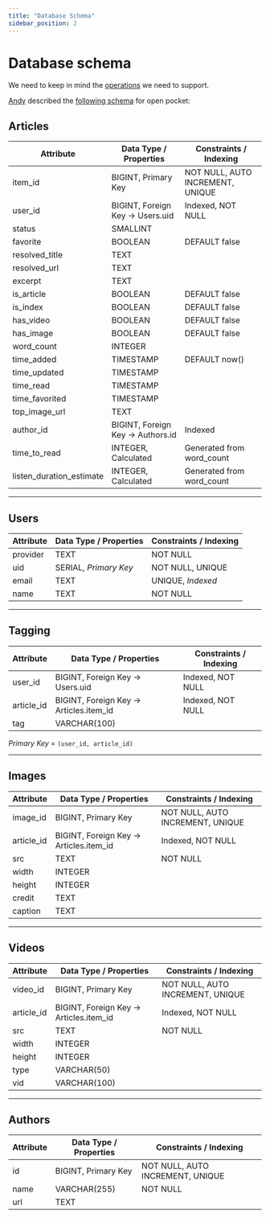 ```yaml
---
title: "Database Schema"
sidebar_position: 2
---
```


# Database schema

We need to keep in mind the [operations](/docs/category/api-spec) we
need to support.


[Andy](https://github.com/andyw8) described the [following
schema](https://github.com/open-pocket/open-pocket/issues/2) for open
pocket:

## Articles

| Attribute               | Data Type / Properties     | Constraints / Indexing                    |
|--------------------------|----------------------------|--------------------------------------------|
| item\_id                 | BIGINT, Primary Key        | NOT NULL, AUTO INCREMENT, UNIQUE           |
| user\_id                 | BIGINT, Foreign Key → Users.uid | Indexed, NOT NULL                     |
| status                  | SMALLINT                   |                                            |
| favorite                | BOOLEAN                    | DEFAULT false                              |
| resolved\_title          | TEXT                       |                                            |
| resolved\_url            | TEXT                       |                                            |
| excerpt                 | TEXT                       |                                            |
| is\_article              | BOOLEAN                    | DEFAULT false                              |
| is\_index                | BOOLEAN                    | DEFAULT false                              |
| has\_video               | BOOLEAN                    | DEFAULT false                              |
| has\_image               | BOOLEAN                    | DEFAULT false                              |
| word\_count              | INTEGER                    |                                            |
| time\_added              | TIMESTAMP                  | DEFAULT now()                              |
| time\_updated            | TIMESTAMP                  |                                            |
| time\_read               | TIMESTAMP                  |                                            |
| time\_favorited          | TIMESTAMP                  |                                            |
| top\_image\_url           | TEXT                       |                                            |
| author\_id               | BIGINT, Foreign Key → Authors.id | Indexed                                |
| time\_to\_read            | INTEGER, Calculated        | Generated from word\_count                  |
| listen\_duration\_estimate| INTEGER, Calculated        | Generated from word\_count                  |

---

## Users

| Attribute   | Data Type / Properties  | Constraints / Indexing            |
|-------------|--------------------------|------------------------------------|
| provider    | TEXT                     | NOT NULL                           |
| uid         | SERIAL, _Primary Key_    | NOT NULL, UNIQUE                   |
| email       | TEXT                     | UNIQUE, _Indexed_                  |
| name        | TEXT                     | NOT NULL                           |

---

## Tagging

| Attribute   | Data Type / Properties             | Constraints / Indexing            |
|-------------|-------------------------------------|------------------------------------|
| user\_id     | BIGINT, Foreign Key → Users.uid     | Indexed, NOT NULL                  |
| article\_id  | BIGINT, Foreign Key → Articles.item\_id | Indexed, NOT NULL                |
| tag         | VARCHAR(100)                        |                                    |

_Primary Key_ = `(user_id, article_id)`


---

## Images

| Attribute   | Data Type / Properties             | Constraints / Indexing            |
|-------------|-------------------------------------|------------------------------------|
| image\_id    | BIGINT, Primary Key                | NOT NULL, AUTO INCREMENT, UNIQUE   |
| article\_id  | BIGINT, Foreign Key → Articles.item\_id | Indexed, NOT NULL                |
| src         | TEXT                               | NOT NULL                           |
| width       | INTEGER                            |                                    |
| height      | INTEGER                            |                                    |
| credit      | TEXT                               |                                    |
| caption     | TEXT                               |                                    |

---

## Videos

| Attribute   | Data Type / Properties             | Constraints / Indexing            |
|-------------|-------------------------------------|------------------------------------|
| video\_id    | BIGINT, Primary Key                | NOT NULL, AUTO INCREMENT, UNIQUE   |
| article\_id  | BIGINT, Foreign Key → Articles.item\_id | Indexed, NOT NULL                |
| src         | TEXT                               | NOT NULL                           |
| width       | INTEGER                            |                                    |
| height      | INTEGER                            |                                    |
| type        | VARCHAR(50)                        |                                    |
| vid         | VARCHAR(100)                       |                                    |

---

## Authors

| Attribute   | Data Type / Properties  | Constraints / Indexing            |
|-------------|--------------------------|------------------------------------|
| id          | BIGINT, Primary Key     | NOT NULL, AUTO INCREMENT, UNIQUE   |
| name        | VARCHAR(255)            | NOT NULL                           |
| url         | TEXT                     |                                    |

